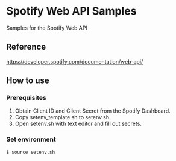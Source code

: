 # Spotify Web API Samples

Samples for the Spotify Web API

## Reference

https://developer.spotify.com/documentation/web-api/

## How to use

### Prerequisites

1. Obtain Client ID and Client Secret from the Spotify Dashboard.
1. Copy setenv_template.sh to setenv.sh.
1. Open setenv.sh with text editor and fill out secrets.

### Set environment

```
$ source setenv.sh
```


